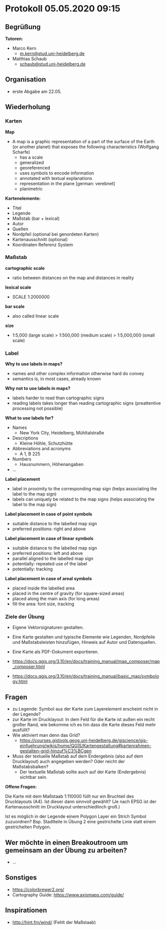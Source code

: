 # Protokoll 05.05.2020 09:15

## Begrüßung

**Tutoren:**
- Marco Kern
    - m.kern@stud.uni-heidelberg.de
- Matthias Schaub
    - schaub@stud.uni-heidelberg.de


## Organisation

- erste Abgabe am 22.05.


## Wiederholung

### Karten

**Map**
- A map is a graphic representation of a part of the surface of the Earth (or another planet) that exposes the following characteristics (Wolfgang Scharfe)
  - has a scale
  - generalized
  - georeferenced
  - uses symbols to encode information
  - annotated with textual explanations
  - representation in the plane [german: verebnet]
  - planimetric

**Kartenelemente:**
- Titel
- Legende
- Maßstab (bar + lexical)
- Autor
- Quellen
- Nordpfeil (optional bei genordeten Karten)
- Kartenausschnitt (optional)
- Koordinaten Referenz System


### Maßstab

**cartographic scale**
- ratio between distances on the map and distances in reality

**lexical scale**
- SCALE 1:2000000

**bar scale**
- also called linear scale

**size**
- 1:5,000 (large scale) > 1:500,000 (medium scale) > 1:5,000,000 (small scale)



### Label

**Why to use labels in maps?**
- names and other complex information otherwise hard do convey
- semantics is, in most cases, already known

**Why not to use labels in maps?**
- labels harder to read than cartographic signs
- reading labels takes longer than reading cartographic signs (preattentive processing not possible)

**What to use labels for?**
- Names
  - New York City, Heidelberg, Mühltalstraße
- Descriptions
  - Kleine Höhle, Schutzhütte
- Abbreviations and acronyms
  - A 1, B 225
- Numbers
  - Hausnummern, Höhenangaben
- ...

**Label placement**
- label in proximity to the corresponding map sign (helps associating the label to the map sign)
- labels can uniquely be related to the map signs (helps associating the label to the map sign)

**Label placement in case of point symbols**
- suitable distance to the labelled map sign
- preferred positions: right and above

**Label placement in case of linear symbols**
- suitable distance to the labelled map sign
- preferred positions: left and above
- parallel aligned to the labelled map sign
- potentially: repeated use of the label
- potentially: tracking

**Label placement in case of areal symbols**
- placed inside the labelled area
- placed in the centre of gravity (for square-sized areas)
- placed along the main axis (for long areas)
- fill the area: font size, tracking


### Ziele der Übung
- Eigene Vektorsignaturen gestalten.
- Eine Karte gestalten und typische Elemente wie Legenden, Nordpfeile und Maßstabsleisten hinzufügen, Hinweis auf Autor und Datenquellen.
- Eine Karte als PDF-Dokument exportieren.

- https://docs.qgis.org/3.10/en/docs/training_manual/map_composer/map_composer.html
- https://docs.qgis.org/3.10/en/docs/training_manual/basic_map/symbology.html



## Fragen

- zu Legende: Symbol aus der Karte zum Layerelement erscheint nicht in der Legende?
- zur Karte im Drucklayout: In dem Feld für die Karte ist außen ein recht großer Rand, wie bekomme ich es hin dass die Karte dieses Feld mehr ausfüllt?
- Wie aktiviert man denn das Grid?
    - https://courses.gistools.geog.uni-heidelberg.de/giscience/gis-einfuehrung/wikis/home/QGIS/Kartengestaltung#kartenrahmen-gestalten-grid-hinzuf%C3%BCgen
- Muss der textuelle Maßstab auf dem Endergebnis (also auf dem Drucklayout) auch angegeben werden? Oder reicht der Maßstabsbalken?
    - Der textuelle Maßstab sollte auch auf der Karte (Endergebnis) sichtbar sein.

**Offene Fragen:**

Die Karte mit dem Maßstaab 1:110000 füllt nur ein Bruchteil des Drucklayouts (A4). Ist dieser dann sinnvoll gewählt? (Je nach EPSG ist der Kartenausschnitt im Drucklayout unterschiedlinch groß.)

Ist es möglich in der Legende einem Polygon Layer ein Strich Symbol zuzuordnen? Bsp. Stadtteile in Übung 2 eine gestrichelte Linie statt einem gestrichelten Polygon.


## Wer möchte in einen Breakoutroom um gemeinsam an der Übung zu arbeiten?

- ...


## Sonstiges

- https://colorbrewer2.org/
- Cartography Guide: https://www.axismaps.com/guide/


## Inspirationen

- http://hint.fm/wind/ (Fehlt der Maßstaab)
